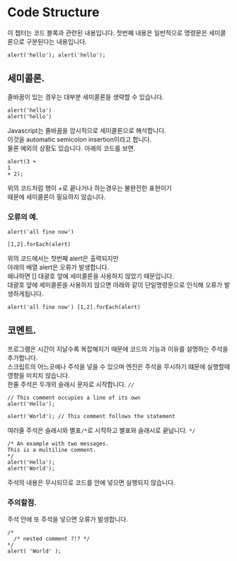 # Code Structure    
이 챕터는 코드 블록과 관련된 내용입니다.
첫번째 내용은 일반적으로 명령문은 세미콜론으로 구분된다는 내용입니다.  
````
alert('hello'); alert('hello');
````

## 세미콜론.    
줄바꿈이 있는 경우는 대부분 세미콜론을 생략할 수 있습니다.  
````
alert('hello')
alert('hello')
````
Javascript는 줄바꿈을 암시적으로 세미콜론으로 해석합니다.   
이것을 automatic semicolon insertion이라고 합니다.  
물론 예외의 상황도 있습니다. 아래의 코드를 보면.   
````
alert(3 +
1
+ 2);
````
위의 코드처럼 행이 +로 끝나거나 하는경우는 불완전한 표현이기   
때문에 세미콜론이 필요하지 않습니다.  
### 오류의 예.  
````
alert('all fine now')

[1,2].forEach(alert)
```` 
위의 코드에서는 첫번째 alert은 출력되지만    
아래의 배열 alert은 오류가 발생합니다.   
왜냐하면 [] 대괄호 앞에 세미콜론을 사용하지 않았기 때문입니다.   
대괄호 앞에 세미콜론을 사용하지 않으면 아래와 같이 단일명령문으로 인식해 오류가 발생하게됩니다.   
````
alert('all fine now') [1,2].forEach(alert)
````


## 코멘트.    
프로그램은 시간이 지날수록 복잡해지기 때문에 코드의 기능과 이유를 설명하는 주석을 추가합니다.   
스크립트의 어느곳에나 주석을 넣을 수 있으며 엔진은 주석을 무시하기 떄문에 실행할때 영향을 미치치 않습니다.   
한줄 주석은 두개의 슬래시 문자로 시작합니다. `//`  
````
// This comment occupies a line of its own
alert('Hello');

alert('World'); // This comment follows the statement
````
여러줄 주석은 슬래시와 별표`/*`로 시작하고 별표와 슬래시로 끝납니다. `*/`   
````
/* An example with two messages.
This is a multiline comment.
*/
alert('Hello');
alert('World');
````
주석의 내용은 무시되므로 코드를 안에 넣으면 실행되지 않습니다.   
### 주의할점.   
주석 안에 또 주석을 넣으면 오류가 발생합니다.    
````
/*
  /* nested comment ?!? */
*/
alert( 'World' );
````

